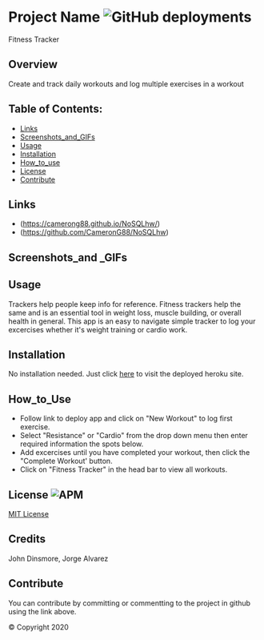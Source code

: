 # Project Name ![GitHub deployments](https://img.shields.io/github/deployments/badges/shields/shields-staging?color=pink)
Fitness Tracker

  ## Overview 
  Create and track daily workouts and log multiple exercises in a workout

  ## Table of Contents:
  - [Links](#Links)
  - [Screenshots_and_GIFs](#Screenshots_and_GIFs)
  - [Usage](#Motivation)
  - [Installation](#Installation)
  - [How_to_use](#How_to_use)
  - [License](#License)
  - [Contribute](#Contribute)

  ## Links
  - (https://camerong88.github.io/NoSQLhw/)
  - (https://github.com/CameronG88/NoSQLhw)

  ## Screenshots_and _GIFs

  ## Usage
Trackers help people keep info for reference.  Fitness trackers help the same and is an essential tool in weight loss, muscle building, or overall health in general. This app is an easy to navigate simple tracker to log your excercises whether it's weight training or cardio work.


  ## Installation
No installation needed.  Just click [here](https://pacific-river-61419.herokuapp.com/) to visit the deployed heroku site.

  ## How_to_Use
  - Follow link to deploy app and click on "New Workout" to log first exercise.  
  - Select "Resistance" or "Cardio" from the drop down menu then enter required information the spots below.
  - Add excercises until you have completed your workout, then click the "Complete Workout' button.  
  - Click on "Fitness Tracker" in the head bar to view all workouts.

 ## License ![APM](https://img.shields.io/apm/l/npm?color=pink&style=plastic)
  [MIT License](https://opensource.org/licenses/MIT)

 ## Credits
  John Dinsmore, Jorge Alvarez

  ## Contribute
 You can contribute by committing or commentting to the project in github using the link above.

  © Copyright 2020

  